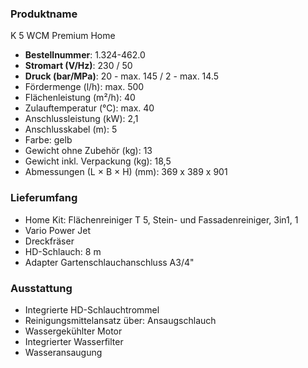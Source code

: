 ### Produktname
K 5 WCM Premium Home
- **Bestellnummer**: 1.324-462.0 
- **Stromart (V/Hz)**: 230 / 50
- **Druck (bar/MPa)**: 20 - max. 145 / 2 - max. 14.5 
- Fördermenge (l/h): max. 500
- Flächenleistung (m²/h): 40
- Zulauftemperatur (°C): max. 40
- Anschlussleistung (kW): 2,1
- Anschlusskabel (m): 5
- Farbe: gelb
- Gewicht ohne Zubehör (kg): 13
- Gewicht inkl. Verpackung (kg): 18,5
- Abmessungen (L × B × H) (mm): 369 x 389 x 901 
### Lieferumfang

- Home Kit: Flächenreiniger T 5, Stein- und Fassadenreiniger, 3in1, 1
- Vario Power Jet
- Dreckfräser
- HD-Schlauch: 8 m
- Adapter Gartenschlauchanschluss A3/4" 

### Ausstattung

- Integrierte HD-Schlauchtrommel
- Reinigungsmittelansatz über: Ansaugschlauch
- Wassergekühlter Motor
- Integrierter Wasserfilter
- Wasseransaugung
